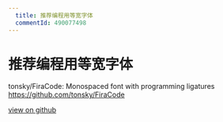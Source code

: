 ```yaml
---
  title: 推荐编程用等宽字体
  commentId: 490077498
---
```

# 推荐编程用等宽字体

tonsky/FiraCode: Monospaced font with programming ligatures
https://github.com/tonsky/FiraCode
    
[view on github](https://github.com/lotosbin/lotosbin.github.io/issues/20)
    